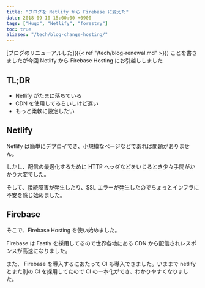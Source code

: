 ```yaml
---
title: "ブログを Netlify から Firebase に変えた"
date: 2018-09-10 15:00:00 +0900
tags: ["Hugo", "Netlify", "forestry"]
toc: true
aliases: "/tech/blog-change-hosting/"
---
```

[ブログのリニューアルした]({{< ref "/tech/blog-renewal.md" >}}) ことを書きましたが今回 Netlify から Firebase Hosting にお引越ししました

## TL;DR
- Netlify がたまに落ちている
- CDN を使用してるらいしけど遅い
- もっと柔軟に設定したい

## Netlify
Netlify は簡単にデプロイでき、小規模なページなどであれば問題がありません。

しかし、配信の最適化するために HTTP ヘッダなどをいじるとき少々手間がかかり大変でした。

そして、接続障害が発生したり、SSL エラーが発生したのでちょっとインフラに不安を感じ始めました。

## Firebase
そこで、Firebase Hosting を使い始めました。

Firebase は Fastly を採用してるので世界各地にある CDN から配信されレスポンスが高速になりました。

また、 Firebase を導入するにあたって CI も導入できました。いままで netlify とまた別の CI を採用してたので CI の一本化ができ、わかりやすくなりました。
